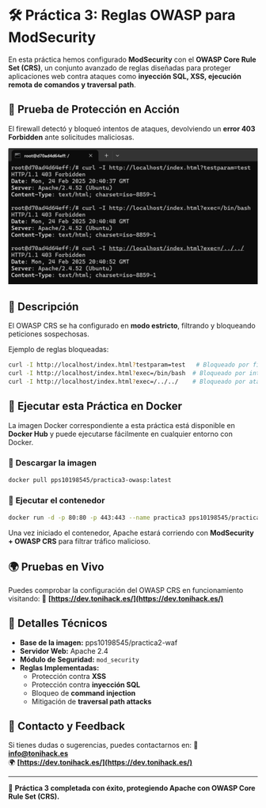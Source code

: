 # 🛠️ Práctica 3: Reglas OWASP para ModSecurity

En esta práctica hemos configurado **ModSecurity** con el **OWASP Core Rule Set (CRS)**, un conjunto avanzado de reglas diseñadas para proteger aplicaciones web contra ataques como **inyección SQL, XSS, ejecución remota de comandos y traversal path**.

## 📸 **Prueba de Protección en Acción**

El firewall detectó y bloqueó intentos de ataques, devolviendo un **error 403 Forbidden** ante solicitudes maliciosas.

![OWASP CRS Protection](https://github.com/PPS10198545/template/blob/main/RA3/RA3_3/assets/curl.png?raw=true)

## 📌 **Descripción**
El OWASP CRS se ha configurado en **modo estricto**, filtrando y bloqueando peticiones sospechosas.

Ejemplo de reglas bloqueadas:
```bash
curl -I http://localhost/index.html?testparam=test   # Bloqueado por filtrado de parámetros sospechosos
curl -I http://localhost/index.html?exec=/bin/bash  # Bloqueado por intento de ejecución remota de comandos
curl -I http://localhost/index.html?exec=/../../    # Bloqueado por ataque de traversal path
```

## 🐳 **Ejecutar esta Práctica en Docker**
La imagen Docker correspondiente a esta práctica está disponible en **Docker Hub** y puede ejecutarse fácilmente en cualquier entorno con Docker.

### 🔽 **Descargar la imagen**
```bash
docker pull pps10198545/practica3-owasp:latest
```

### 🚀 **Ejecutar el contenedor**
```bash
docker run -d -p 80:80 -p 443:443 --name practica3 pps10198545/practica3-owasp
```

Una vez iniciado el contenedor, Apache estará corriendo con **ModSecurity + OWASP CRS** para filtrar tráfico malicioso.

## 🌍 **Pruebas en Vivo**
Puedes comprobar la configuración del OWASP CRS en funcionamiento visitando:
🔗 **[https://dev.tonihack.es/](https://dev.tonihack.es/)**

## 📖 **Detalles Técnicos**
- **Base de la imagen:** pps10198545/practica2-waf
- **Servidor Web:** Apache 2.4
- **Módulo de Seguridad:** `mod_security`
- **Reglas Implementadas:**
  - Protección contra **XSS**
  - Protección contra **inyección SQL**
  - Bloqueo de **command injection**
  - Mitigación de **traversal path attacks**

## 📢 **Contacto y Feedback**
Si tienes dudas o sugerencias, puedes contactarnos en:
📩 **info@tonihack.es**  
🌍 **[https://dev.tonihack.es/](https://dev.tonihack.es/)**

---
🚀 **Práctica 3 completada con éxito, protegiendo Apache con OWASP Core Rule Set (CRS).**

